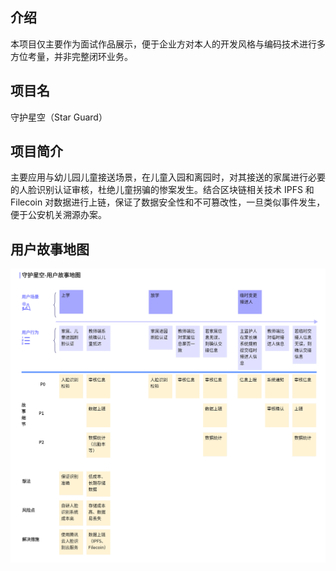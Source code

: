 ## 介绍
本项目仅主要作为面试作品展示，便于企业方对本人的开发风格与编码技术进行多方位考量，并非完整闭环业务。

## 项目名
守护星空（Star Guard）

## 项目简介
主要应用与幼儿园儿童接送场景，在儿童入园和离园时，对其接送的家属进行必要的人脸识别认证审核，杜绝儿童拐骗的惨案发生。结合区块链相关技术 IPFS 和 Filecoin 对数据进行上链，保证了数据安全性和不可篡改性，一旦类似事件发生，便于公安机关溯源办案。

## 用户故事地图
![image](images/守护星空-用户故事地图.png)
